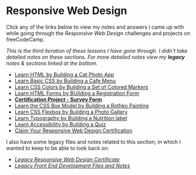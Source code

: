 # Responsive Web Design

Click any of the links below to view my notes and answers I came up with while going through the _Responsive Web Design_ challenges and projects on freeCodeCamp.

*This is the third iteration of these lessons I have gone through. I didn't take detailed notes on these sections. For more detailed notes view my **legacy** notes & sections linked at the bottom.*

- [Learn HTML by Building a Cat Photo App](./1.%20Learn%20HTML%20by%20Building%20a%20Cat%20Photo%20App.md#learn-html-by-building-a-cat-photo-app)
- [Learn Basic CSS by Building a Cafe Menu](./2.%20Learn%20Basic%20CSS%20by%20Building%20a%20Cafe%20Menu.md#learn-basic-css-by-building-a-cafe-menu)
- [Learn CSS Colors by Building a Set of Colored Markers](./3.%20Learn%20CSS%20Colors%20by%20Building%20a%20Set%20of%20Colored%20markers.md#learn-css-colors-by-building-a-set-of-colored-markers)
- [Learn HTML Forms by BUilding a Registration Form](./4.%20Learn%20HTML%20Forms%20by%20Building%20a%20Registration%20Form.md#learn-html-forms-by-building-a-registration-form)
- **[Certification Project - Survey Form](5.%20Certification%20Project%20-%20Survey%20Form.md#survey-form)**
- [Learn the CSS Box Model by Building a Rothko Painting](./6.%20Learn%20the%20CSS%20Box%20Model%20by%20Building%20a%20Rothko%20Painting.md#learn-the-css-box-model-by-building-a-rothko-painting)
- [Learn CSS Flexbox by Building a Photo Gallery](./7.%20Learn%20CSS%20Flexbox%20by%20Building%20a%20Photo%20Gallery.md#-learn-css-flexbox-by-building-a-photo-gallery)
- [Learn Typography by Building a Nutrition label](./8.%20Learn%20Typography%20by%20Building%20a%20Nutrition%20Label.md#learn-typography-by-building-a-nutrition-label)
- [Learn Accessibility by Building a Quiz](./9.%20Learn%20Accessibility%20by%20BUilding%20a%20Quiz.md#learn-accessibility-by-building-a-quiz)
- [Claim Your Responsive Web Design Certification]()

I also have some legacy files and notes related to this section; in which I wanted to keep to be able to look back on:

- _[Legacy Responsive Web Design Certificate](./Legacy%20Responsive%20Web%20Design#legacy-responsive-web-design#legacy-responsive-web-design)_
- _[Legacy Front End Development Files and Notes](./Legacy%20Front%20End%20Development%20Files%20and%20Notes/cat-photo-app#cat-photo-app)_
